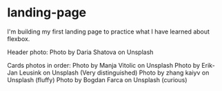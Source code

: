# landing-page
I'm building my first landing page to practice what I have learned about flexbox.

Header photo: Photo by Daria Shatova on Unsplash

Cards photos in order:  Photo by Manja Vitolic on Unsplash
                        Photo by Erik-Jan Leusink on Unsplash (Very distinguished)
                        Photo by zhang kaiyv on Unsplash (fluffy)
                        Photo by Bogdan Farca on Unsplash (curious)
  
  